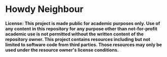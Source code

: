 # Howdy Neighbour

#### License: This project is made public for academic purposes only. Use of any content in this repository for any purpose other than not-for-profit academic use is not permitted without the written content of the repository owner. This project contains resources including but not limited to software code from third parties. Those resources may only be used under the resource owner's license conditions.
